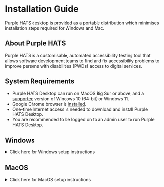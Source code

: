 # Installation Guide

Purple HATS desktop is provided as a portable distribution which minimises installation steps required for Windows and Mac.

## About Purple HATS

Purple HATS is a customisable, automated accessibility testing tool that allows software development teams to find and fix accessibility problems to improve persons with disabilities (PWDs) access to digital services.

## System Requirements

* Purple HATS Desktop can run on MacOS Big Sur or above, and a [supported](https://learn.microsoft.com/en-us/windows/release-health/supported-versions-windows-client) version of Windows 10 (64-bit) or Windows 11.
* Google Chrome browser is [installed](https://www.google.com/chrome).
* One-time Internet access is needed to download and install Purple HATS Desktop.
* You are recommended to be logged on to an admin user to run Purple HATS Desktop.

## Windows

<details>
    <summary>Click here for Windows setup instructions </summary>

### Download Purple HATS Desktop Windows

* Download [purple-hats-desktop-windows.zip](https://github.com/GovTechSG/purple-hats-desktop/releases/latest/download/purple-hats-desktop-windows.zip)
* Double-click the downloaded zip file. Extract the contents of the zip file with a right-click and choosing “Extract All” in the context menu.

### Run Purple HATS Desktop Windows

* Double-click the extracted Purple-Hats-Setup.exe file.
* If you see "Windows protected your PC" prompt as shown below, click "More info" and "Run anyway".
    
    <img width="787" alt="Windows protected your PC prompt" src="https://github.com/GovTechSG/purple-hats-desktop/assets/2021525/6ec34301-26ce-41a5-9648-53d36e9198af">

* Follow the on-screen instructions to complete the setup process.
* Run Purple HATS Desktop from the Windows start menu.
* Purple HATS will start setting up. This process may take up to 5 minutes.

</details>

## MacOS

<details>
    <summary>Click here for MacOS setup instructions </summary>

### Download Purple HATS desktop MacOS

* Download [purple-hats-desktop-macos.zip](https://github.com/GovTechSG/purple-hats-desktop/releases/latest/download/purple-hats-desktop-macos.zip).
* If Purple HATS app does not appear in your Downloads folder, double-click the downloaded purple-hats-desktop-macos.zip file.

> Tip: To extract files in Mac, double-click on `purple-hats-portable-mac.zip` file, usually located at your Downloads folder. A new folder with the name purple-hats-mac will appear in Finder.

### Run Purple HATS Desktop MacOS

* Double-click Purple HATS then click "Open" in the pop-up menu.
* Purple HATS will start setting up. This process may take up to 5 minutes.

</details>
